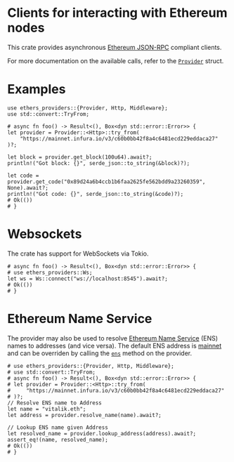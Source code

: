 # Clients for interacting with Ethereum nodes

This crate provides asynchronous
[Ethereum JSON-RPC](https://github.com/ethereum/wiki/wiki/JSON-RPC) compliant
clients.

For more documentation on the available calls, refer to the
[`Provider`](crate::Provider) struct.

# Examples

```no_run
use ethers_providers::{Provider, Http, Middleware};
use std::convert::TryFrom;

# async fn foo() -> Result<(), Box<dyn std::error::Error>> {
let provider = Provider::<Http>::try_from(
    "https://mainnet.infura.io/v3/c60b0bb42f8a4c6481ecd229eddaca27"
)?;

let block = provider.get_block(100u64).await?;
println!("Got block: {}", serde_json::to_string(&block)?);

let code = provider.get_code("0x89d24a6b4ccb1b6faa2625fe562bdd9a23260359", None).await?;
println!("Got code: {}", serde_json::to_string(&code)?);
# Ok(())
# }
```

# Websockets

The crate has support for WebSockets via Tokio.

```
# async fn foo() -> Result<(), Box<dyn std::error::Error>> {
# use ethers_providers::Ws;
let ws = Ws::connect("ws://localhost:8545").await?;
# Ok(())
# }
```

# Ethereum Name Service

The provider may also be used to resolve
[Ethereum Name Service](https://ens.domains) (ENS) names to addresses (and vice
versa). The default ENS address is
[mainnet](https://etherscan.io/address/0x00000000000C2E074eC69A0dFb2997BA6C7d2e1e)
and can be overriden by calling the [`ens`](method@crate::Provider::ens) method
on the provider.

```no_run
# use ethers_providers::{Provider, Http, Middleware};
# use std::convert::TryFrom;
# async fn foo() -> Result<(), Box<dyn std::error::Error>> {
# let provider = Provider::<Http>::try_from(
#     "https://mainnet.infura.io/v3/c60b0bb42f8a4c6481ecd229eddaca27"
# )?;
// Resolve ENS name to Address
let name = "vitalik.eth";
let address = provider.resolve_name(name).await?;

// Lookup ENS name given Address
let resolved_name = provider.lookup_address(address).await?;
assert_eq!(name, resolved_name);
# Ok(())
# }
```
